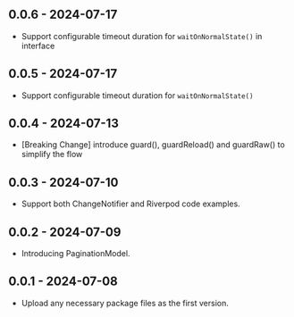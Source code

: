 ## 0.0.6 - 2024-07-17

- Support configurable timeout duration for `waitOnNormalState()` in interface

## 0.0.5 - 2024-07-17

- Support configurable timeout duration for `waitOnNormalState()`

## 0.0.4 - 2024-07-13

- [Breaking Change] introduce guard(), guardReload() and guardRaw() to simplify the flow

## 0.0.3 - 2024-07-10

- Support both ChangeNotifier and Riverpod code examples.

## 0.0.2 - 2024-07-09

- Introducing PaginationModel.

## 0.0.1 - 2024-07-08

- Upload any necessary package files as the first version.